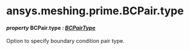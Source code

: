 # ansys.meshing.prime.BCPair.type



#### *property* BCPair.type *: [BCPairType](ansys.meshing.prime.BCPairType.md#ansys.meshing.prime.BCPairType)*

Option to specify boundary condition pair type.

<!-- !! processed by numpydoc !! -->
